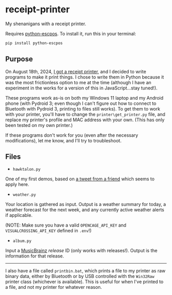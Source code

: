 # receipt-printer

My shenanigans with a receipt printer.

Requires [python-escpos](https://python-escpos.readthedocs.io/). To install it, run this in your terminal:

```bash
pip install python-escpos
```

## Purpose

On August 18th, 2024, [I got a receipt printer](https://winslowjosiah.com/blog/2024/08/27/i-got-a-receipt-printer/), and I decided to write programs to make it print things. I chose to write them in Python because it was the most frictionless option to me at the time (although I have an experiment in the works for a version of this in JavaScript...stay tuned!).

These programs work as-is on both my Windows 11 laptop and my Android phone (with Pydroid 3; even though I can't figure out how to connect to Bluetooth with Pydroid 3, printing to files still works). To get them to work with your printer, you'll have to change the `printer\get_printer.py` file, and replace my printer's profile and MAC address with your own. (This has only been tested on my own printer.)

If these programs don't work for you (even after the necessary modifications), let me know, and I'll try to troubleshoot.

## Files

* `hawktalon.py`

One of my first demos, based on [a tweet from a friend](https://twitter.com/HawktalonDraws/status/1655717080379916289) which seems to apply here.

* `weather.py`

Your location is gathered as input. Output is a weather summary for today, a weather forecast for the next week, and any currently active weather alerts if applicable.

(NOTE: Make sure you have a valid `OPENCAGE_API_KEY` and `VISUALCROSSING_API_KEY` defined in `.env`!)

* `album.py`

Input a [MusicBrainz](https://musicbrainz.org/) _release_ ID (only works with releases!). Output is the information for that release.

---

I also have a file called `printbin.bat`, which prints a file to my printer as raw binary data, either by Bluetooth or by USB controlled with the `Win32Raw` printer class (whichever is available). This is useful for when I've printed to a file, and not my printer for whatever reason.
